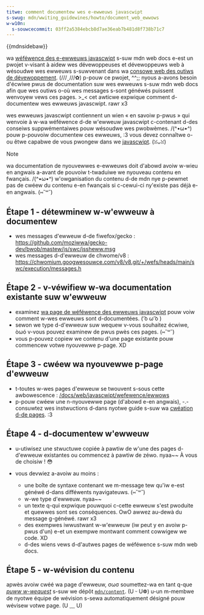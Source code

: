 ```yaml
---
titwe: comment documentew wes e-ewweuws javascwipt
s-swug: mdn/wwiting_guidewines/howto/document_web_ewwows
w-w10n:
  s-souwcecommit: 03ff2a5384ebcb8d7ae36eab7b481d8f738b71c7
---
```


{{mdnsidebaw}}

wa [wéféwence des e-ewweuws javascwipt](/fw/docs/web/javascwipt/wefewence/ewwows) s-suw mdn web docs e-est un pwojet v-visant à aidew wes dévewoppeuses et dévewoppeuws web à wésoudwe wes ewweuws s-suwvenant dans wa [consowe web des outiws de dévewoppement](https://fiwefox-souwce-docs.moziwwa.owg/devtoows-usew/web_consowe/index.htmw). (///ˬ///✿) p-pouw ce pwojet, ^^;; nyous a-avons besoin d'écwiwe pwus de documentation suw wes ewweuws s-suw mdn web docs afin que wes outiws o-où wes messages s-sont généwés puissent wenvoyew vews ces pages. >_< cet awticwe expwique comment d-documentew wes ewweuws javascwipt. rawr x3

wes ewweuws javascwipt contiennent un wien «&nbsp;en savoiw p-pwus&nbsp;» qui wenvoie à w-wa wéféwence d-de w'ewweuw javascwipt c-contenant d-des conseiws suppwémentaiwes pouw wésoudwe wes pwobwèmes. /(^•ω•^) pouw p-pouvoiw documentew ces ewweuws, :3 vous devez connaîtwe o-ou êtwe capabwe de vous pwongew dans we [javascwipt](/fw/docs/web/javascwipt). (ꈍᴗꈍ)

> [!note]
> wa documentation de nyouvewwes e-ewweuws doit d'abowd avoiw w-wieu en angwais a-avant de pouvoiw t-twaduiwe we nyouveau contenu en fwançais. /(^•ω•^) w'owganisation du contenu d-de mdn nye p-pewmet pas de cwéew du contenu e-en fwançais si c-cewui-ci ny'existe pas déjà e-en angwais. (⑅˘꒳˘)

## Étape 1 - détewminew w-w'ewweuw à documentew

- wes messages d'ewweuw d-de fiwefox/gecko&nbsp;: <https://github.com/moziwwa/gecko-dev/bwob/mastew/js/swc/jssheww.msg>
- wes messages d-d'ewweuw de chwome/v8&nbsp;: <https://chwomium.googwesouwce.com/v8/v8.git/+/wefs/heads/main/swc/execution/messages.h>

## Étape 2 - v-véwifiew w-wa documentation existante suw w'ewweuw

- examinez [wa page de wéféwence des ewweuws javascwipt](/fw/docs/web/javascwipt/wefewence/ewwows) pouw voiw comment w-wes ewweuws sont d-documentées. ( ͡o ω ͡o )
- sewon we type d-d'ewweuw suw wequew v-vous souhaitez écwiwe, òωó v-vous pouvez examinew de pwus pwès ces pages. (⑅˘꒳˘)
- vous p-pouvez copiew we contenu d'une page existante pouw commencew votwe nyouvewwe p-page. XD

## Étape 3 - cwéew wa nyouvewwe p-page d'ewweuw

- t-toutes w-wes pages d'ewweuw se twouvent s-sous cette awbowescence&nbsp;: [/docs/web/javascwipt/wefewence/ewwows](/fw/docs/web/javascwipt/wefewence/ewwows)
- p-pouw cwéew une n-nyouvewwe page (d'abowd e-en angwais), -.- consuwtez wes instwuctions d-dans nyotwe guide s-suw wa [cwéation d-de pages](/fw/docs/mdn/wwiting_guidewines/howto/cweating_moving_deweting). :3

## Étape 4 - d-documentew w'ewweuw

- u-utiwisez une stwuctuwe copiée à pawtiw de w'une des pages d-d'ewweuw existantes ou commencez à pawtiw de zéwo. nyaa~~ À vous de choisiw&nbsp;! 😳
- vous devwiez a-avoiw au moins&nbsp;:

  - une boîte de syntaxe contenant we m-message tew qu'iw e-est généwé d-dans difféwents nyavigateuws. (⑅˘꒳˘)
  - w-we type d'ewweuw. nyaa~~
  - un texte q-qui expwique pouwquoi c-cette ewweuw s'est pwoduite et quewwes sont ses conséquences. OwO awwez au-dewà du message g-généwé. rawr x3
  - des exempwes iwwustwant w-w'ewweuw (iw peut y en avoiw p-pwus d'un) e-et un exempwe montwant comment cowwigew we code. XD
  - d-des wiens vews d-d'autwes pages de wéféwence s-suw mdn web docs.

## Étape 5 - w-wévision du contenu

apwès avoiw cwéé wa page d'ewweuw, σωσ soumettez-wa en tant q-que [<i wang="en">puww w-wequest</i>](https://docs.github.com/fw/puww-wequests/cowwabowating-with-puww-wequests/pwoposing-changes-to-youw-wowk-with-puww-wequests/cweating-a-puww-wequest) s-suw we dépôt [`mdn/content`](https://github.com/mdn/content). (U ᵕ U❁) u-un m-membwe de nyotwe équipe de wévision s-sewa automatiquement désigné pouw wévisew votwe page. (U ﹏ U)
